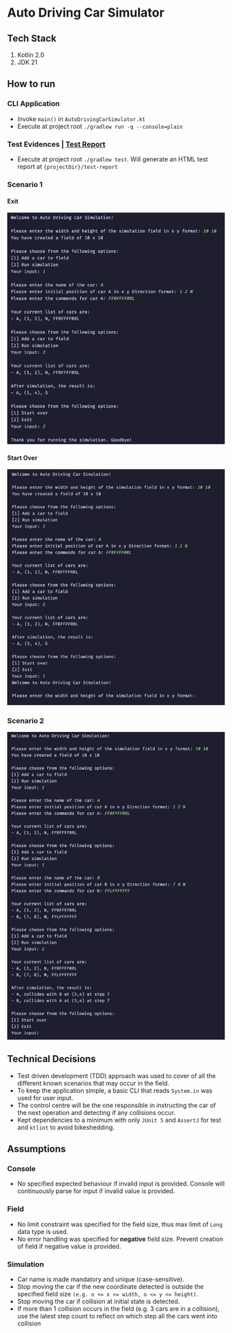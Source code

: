 # Auto Driving Car Simulator

## Tech Stack

1. Kotlin 2.0
2. JDK 21

## How to run
### CLI Application
- Invoke `main()` in `AutoDrivingCarSimulator.kt`
- Execute at project root `./gradlew run -q --console=plain` 
### Test Evidences | [Test Report](test-report.html)
- Execute at project root `./gradlew test`. Will generate an HTML test report at `{projectDir}/test-report`
### Scenario 1
#### Exit
![scenario-1-exit.png](readme-artifacts/scenario-1-exit.png)
#### Start Over
![scenario-1-start-over.png](readme-artifacts/scenario-1-start-over.png)
### Scenario 2
![scenario-2.png](readme-artifacts/scenario-2.png)

## Technical Decisions

- Test driven development (TDD) approach was used to cover of all the different known scenarios that may occur in the
  field.
- To keep the application simple, a basic CLI that reads `System.in` was used for user input.
- The control centre will be the one responsible in instructing the car of the next operation and detecting if any
  collisions occur.
- Kept dependencies to a minimum with only `JUnit 5` and `AssertJ` for test and `ktlint` to avoid bikeshedding.

## Assumptions

### Console

- No specified expected behaviour if invalid input is provided. Console will continuously parse for input if invalid
  value is provided.

### Field

- No limit constraint was specified for the field size, thus max limit of `Long` data type is used.
- No error handling was specified for **negative** field size. Prevent creation of field if negative value is provided.

### Simulation

- Car name is made mandatory and unique (case-sensitive).
- Stop moving the car if the new coordinate detected is outside the specified field
  size `(e.g. o <= x <= width, o <= y <= height)`.
- Stop moving the car if collision at initial state is detected.
- If more than 1 collision occurs in the field (e.g. 3 cars are in a collision), use the latest step count to reflect on
  which step all the cars went into collision
